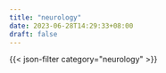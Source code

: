 ```yaml
---
title: "neurology"
date: 2023-06-28T14:29:33+08:00
draft: false
---
```


{{< json-filter category="neurology" >}}